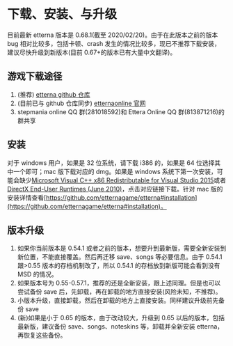 # 下载、安装、与升级

目前最新 etterna 版本是 0.68.1(截至 2020/02/20)。由于在此版本之前的版本 bug 相对比较多，包括卡顿、crash 发生的情况比较多，现已不推荐下载安装，建议尽快升级到新版本(目前 0.67+的版本已有大量中文翻译)。

## 游戏下载途径

1. (推荐) [etterna github 仓库](https://github.com/etternagame/etterna/releases)
2. (目前已与 github 仓库同步) [etternaonline 官网](https://etternaonline.com/downloads)
3. stepmania online QQ 群(281018592)和 Ettera Online QQ 群(813871216)的群共享

## 安装

对于 windows 用户，如果是 32 位系统，请下载 i386 的，如果是 64 位选择其中一个即可；mac 版下载对应的 dmg。如果是 windows 系统下第一次安装，可能会缺少[Microsoft Visual C++ x86 Redistributable for Visual Studio 2015](https://www.microsoft.com/zh-CN/download/details.aspx?id=48145)或者[DirectX End-User Runtimes (June 2010)](https://www.microsoft.com/en-us/download/details.aspx?id=8109)，点击对应链接下载。针对 mac 版的安装详情查看[https://github.com/etternagame/etterna#installation](https://github.com/etternagame/etterna#installation)。

## 版本升级

1. 如果你当前版本是 0.54.1 或者之前的版本，想要升到最新版，需要全新安装到新位置，不能直接覆盖。然后再迁移 save、songs 等必要信息。由于 0.54.1 跟>0.55 版本的存档机制改了，所以 0.54.1 的存档放到新版可能会看到没有 MSD 的情况。
2. 如果版本号为 0.55-0.57.1，推荐的还是全新安装，跟上述同理。但是也可以尝试备份 save 后，先卸载，再在卸载的地方直接安装(风险未知，不推荐)。
3. 小版本升级，直接卸载，然后在卸载的地方上直接安装。同样建议升级前先备份 save
4. (新)如果是小于 0.65 的版本，由于改动较大，升级到 0.65 以后的版本，包括最新版，建议备份 save、songs、noteskins 等，卸载并全新安装 etterna，再恢复这些备份。
